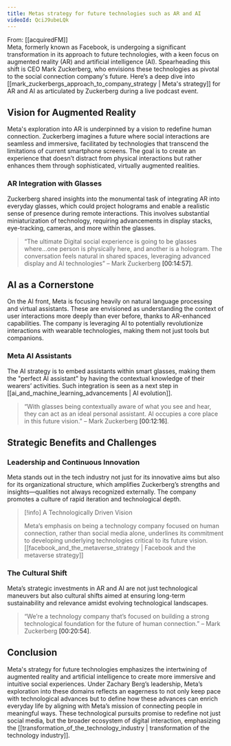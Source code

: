 ```yaml
---
title: Metas strategy for future technologies such as AR and AI
videoId: QciJ9ubeLQk
---
```


From: [[acquiredFM]] <br/> 
Meta, formerly known as Facebook, is undergoing a significant transformation in its approach to future technologies, with a keen focus on augmented reality (AR) and artificial intelligence (AI). Spearheading this shift is CEO Mark Zuckerberg, who envisions these technologies as pivotal to the social connection company's future. Here’s a deep dive into [[mark_zuckerbergs_approach_to_company_strategy | Meta's strategy]] for AR and AI as articulated by Zuckerberg during a live podcast event.

## Vision for Augmented Reality

Meta's exploration into AR is underpinned by a vision to redefine human connection. Zuckerberg imagines a future where social interactions are seamless and immersive, facilitated by technologies that transcend the limitations of current smartphone screens. The goal is to create an experience that doesn’t distract from physical interactions but rather enhances them through sophisticated, virtually augmented realities.

### AR Integration with Glasses

Zuckerberg shared insights into the monumental task of integrating AR into everyday glasses, which could project holograms and enable a realistic sense of presence during remote interactions. This involves substantial miniaturization of technology, requiring advancements in display stacks, eye-tracking, cameras, and more within the glasses.

> “The ultimate Digital social experience is going to be glasses where...one person is physically here, and another is a hologram. The conversation feels natural in shared spaces, leveraging advanced display and AI technologies” – Mark Zuckerberg
<a class="yt-timestamp" data-t="00:14:57">[00:14:57]</a>.

## AI as a Cornerstone

On the AI front, Meta is focusing heavily on natural language processing and virtual assistants. These are envisioned as understanding the context of user interactions more deeply than ever before, thanks to AR-enhanced capabilities. The company is leveraging AI to potentially revolutionize interactions with wearable technologies, making them not just tools but companions.

### Meta AI Assistants

The AI strategy is to embed assistants within smart glasses, making them the "perfect AI assistant" by having the contextual knowledge of their wearers’ activities. Such integration is seen as a next step in [[ai_and_machine_learning_advancements | AI evolution]].

> “With glasses being contextually aware of what you see and hear, they can act as an ideal personal assistant. AI occupies a core place in this future vision.” – Mark Zuckerberg
<a class="yt-timestamp" data-t="00:12:16">[00:12:16]</a>.

## Strategic Benefits and Challenges

### Leadership and Continuous Innovation

Meta stands out in the tech industry not just for its innovative aims but also for its organizational structure, which amplifies Zuckerberg’s strengths and insights—qualities not always recognized externally. The company promotes a culture of rapid iteration and technological depth.

> [!info] A Technologically Driven Vision
>
> Meta’s emphasis on being a technology company focused on human connection, rather than social media alone, underlines its commitment to developing underlying technologies critical to its future vision. [[facebook_and_the_metaverse_strategy | Facebook and the metaverse strategy]]

### The Cultural Shift

Meta’s strategic investments in AR and AI are not just technological maneuvers but also cultural shifts aimed at ensuring long-term sustainability and relevance amidst evolving technological landscapes.

> “We’re a technology company that’s focused on building a strong technological foundation for the future of human connection.” – Mark Zuckerberg
<a class="yt-timestamp" data-t="00:20:54">[00:20:54]</a>.

## Conclusion

Meta's strategy for future technologies emphasizes the intertwining of augmented reality and artificial intelligence to create more immersive and intuitive social experiences. Under Zachary Berg’s leadership, Meta’s exploration into these domains reflects an eagerness to not only keep pace with technological advances but to define how these advances can enrich everyday life by aligning with Meta’s mission of connecting people in meaningful ways. These technological pursuits promise to redefine not just social media, but the broader ecosystem of digital interaction, emphasizing the [[transformation_of_the_technology_industry | transformation of the technology industry]].